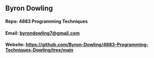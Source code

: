 ## Byron Dowling
#### Repo: 4883 Programming Techniques
#### Email: byrondowling7@gmail.com
#### Website: https://github.com/Byron-Dowling/4883-Programming-Techniques-Dowling/tree/main
